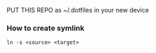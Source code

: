 PUT THIS REPO as ~/.dotfiles in your new device

### How to create symlink

```
ln -s <source> <target>
```
